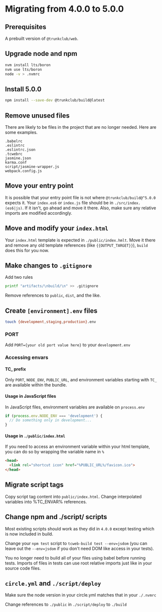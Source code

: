 # Migrating from 4.0.0 to 5.0.0

## Prerequisites

A prebuilt version of `@trunkclub/web`.

## Upgrade node and npm

```bash
nvm install lts/boron
nvm use lts/boron
node -v > .nvmrc
```

## Install 5.0.0

```bash
npm install --save-dev @trunkclub/build@latest
```

## Remove unused files

There are likely to be files in the project that are no longer needed. Here
are some examples.

```
.babelrc
.eslintrc
.eslintrc.json
.tcwebrc
jasmine.json
karma.conf
script/jasmine-wrapper.js
webpack.config.js
```

## Move your entry point

It is possible that your entry point file is not where `@trunkclub/build@^5.0.0`
expects it. Your `index.es6` or `index.js` file should be in
`./src/index.(es6|js)`. If it isn't, go ahead and move it there. Also, make
sure any relative imports are modified accordingly.

## Move and modify your `index.html`

Your `index.html` template is expected in `./public/index.hmlt`. Move it there
and remove any old template references (like `{{OUTPUT_TARGET}}`), `build`
does this for you now.

## Make changes to `.gitignore`

Add two rules

```bash
printf "artifacts/\nbuild/\n" >> .gitignore
```

Remove references to `public`, `dist`, and the like.

## Create `[environment].env` files

```bash
touch {development,staging,production}.env
```

### PORT

Add `PORT={your old port value here}` to your `development.env`

### Accessing envars

#### **TC_** prefix

Only `PORT`, `NODE_ENV`, `PUBLIC_URL`, and environment variables starting with `TC_` are
available within the bundle.

#### Usage in JavaScript files

In JavaScript files, environment variables are available on `process.env`

```js
if (process.env.NODE_ENV === 'development') {
  // Do something only in development...
}
```

#### Usage in `./public/index.html`

If you need to access an environment variable within your html template, you
can do so by wrapping the variable name in `%`

```html
<head>
  <link rel="shortcut icon" href="%PUBLIC_URL%/favicon.ico">
</head>
```

## Migrate script tags

Copy script tag content into `public/index.html`. Change interpolated variables
into %TC_ENVAR% references.

## Change npm and ./script/ scripts

Most existing scripts should work as they did in `4.0.0` except testing which is now included in build.

Change your `npm test` script to `tcweb-build test --env=jsdom` (you can leave out the `--env=jsdom` if you don't need DOM like access in your tests).

You no longer need to build all of your files using babel before running tests. Imports of files in tests can use root relative imports just like in your source code files.

## `circle.yml` and `./script/deploy`

Make sure the node version in your circle.yml matches that in your `./.nvmrc`

Change references to `./public` in `./script/deploy` to `./build`
